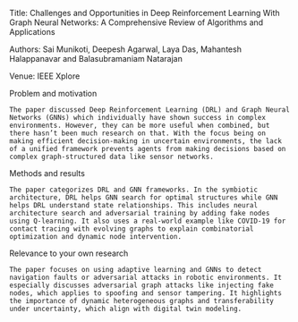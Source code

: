 Title: Challenges and Opportunities in Deep Reinforcement Learning With Graph Neural Networks: A Comprehensive Review of Algorithms and Applications

Authors: Sai Munikoti, Deepesh Agarwal, Laya Das, Mahantesh Halappanavar and Balasubramaniam Natarajan

Venue: IEEE Xplore

Problem and motivation

	The paper discussed Deep Reinforcement Learning (DRL) and Graph Neural Networks (GNNs) which individually have shown success in complex environments. However, they can be more useful when combined, but there hasn’t been much research on that. With the focus being on making efficient decision-making in uncertain environments, the lack of a unified framework prevents agents from making decisions based on complex graph-structured data like sensor networks.

Methods and results

	The paper categorizes DRL and GNN frameworks. In the symbiotic architecture, DRL helps GNN search for optimal structures while GNN helps DRL understand state relationships. This includes neural architecture search and adversarial training by adding fake nodes using Q-learning. It also uses a real-world example like COVID-19 for contact tracing with evolving graphs to explain combinatorial optimization and dynamic node intervention.

Relevance to your own research

	The paper focuses on using adaptive learning and GNNs to detect navigation faults or adversarial attacks in robotic environments. It especially discusses adversarial graph attacks like injecting fake nodes, which applies to spoofing and sensor tampering. It highlights the importance of dynamic heterogeneous graphs and transferability under uncertainty, which align with digital twin modeling.

